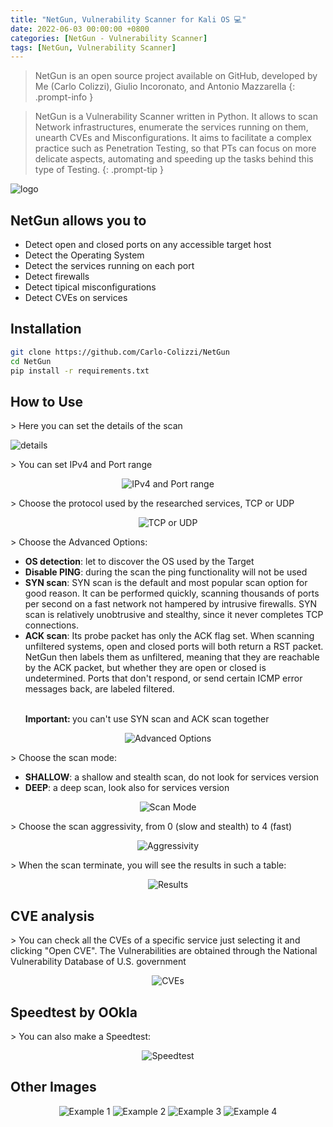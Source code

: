 ```yaml
---
title: "NetGun, Vulnerability Scanner for Kali OS ​💻​"
date: 2022-06-03 00:00:00 +0800
categories: [NetGun - Vulnerability Scanner]
tags: [NetGun, Vulnerability Scanner]
---
```


<style>
    .centered-image {
        text-align: center;
    }
</style>

> NetGun is an open source project available on GitHub, developed by Me (Carlo Colizzi), Giulio Incoronato, and Antonio Mazzarella
{: .prompt-info } 

> NetGun is a Vulnerability Scanner written in Python. It allows to scan Network infrastructures, enumerate the services running on them, unearth CVEs and Misconfigurations. It aims to facilitate a complex practice such as Penetration Testing, so that PTs can focus on more delicate aspects, automating and speeding up the tasks behind this type of Testing.
{: .prompt-tip } 

<img src="https://cdn.discordapp.com/attachments/1051051902529437787/1077697212634636308/NetgunLogo13_Telefono.png" alt="logo">

## NetGun allows you to
<ul>
  <li> Detect open and closed ports on any accessible target host </li>
  <li> Detect the Operating System</li>
  <li> Detect the services running  on each port</li>
  <li> Detect firewalls</li>
  <li> Detect tipical misconfigurations</li>
  <li> Detect CVEs on services</li>
</ul>

## Installation
```bash
git clone https://github.com/Carlo-Colizzi/NetGun
cd NetGun
pip install -r requirements.txt
```

## How to Use
  <p>> Here you can set the details of the scan</p>
<div style="display: block; margin: auto;">
  <img src="https://github.com/Carlo-Colizzi/NetGun/blob/main/source_code/persistence/storage/assets/scan_details.png" alt="details">
</div>
<p>> You can set IPv4 and Port range</p>
<div class="centered-image">
  <img src="https://github.com/Carlo-Colizzi/NetGun/blob/main/source_code/persistence/storage/assets/set_ip_and_ports.png" alt="IPv4 and Port range">
</div>
<p>> Choose the protocol used by the researched services, TCP or UDP</p>
<div class="centered-image">
  <img src="https://github.com/Carlo-Colizzi/NetGun/blob/main/source_code/persistence/storage/assets/protocol.png" alt="TCP or UDP">
</div>
  <p>> Choose the Advanced Options:</p>
  <ul>
    <li><strong>OS detection</strong>: let to discover the OS used by the Target</li>
    <li><strong>Disable PING</strong>: during the scan the ping functionality will not be used</li>
    <li><strong>SYN scan</strong>: SYN scan is the default and most popular scan option for good reason. It can be performed quickly, scanning thousands of ports per second on a fast network not hampered by intrusive firewalls. SYN scan is relatively unobtrusive and stealthy, since it never completes TCP connections.</li>
    <li><strong>ACK scan</strong>:  Its probe packet has only the ACK flag set. When scanning unfiltered systems, open and closed ports will both return a RST packet. NetGun then labels them as unfiltered, meaning that they are reachable by the ACK packet, but whether they are open or closed is undetermined. Ports that don't respond, or send certain ICMP error messages back, are labeled filtered.</li>
    <br>
    <p><strong>Important: </strong>   you can't use SYN scan and ACK scan together</p>
  </ul>

<div class="centered-image">
  <img src="https://github.com/Carlo-Colizzi/NetGun/blob/main/source_code/persistence/storage/assets/advanced_options.png" alt="Advanced Options">
</div>
  <p>> Choose the scan mode:</p>
  <ul>
    <li><strong>SHALLOW</strong>: a shallow and stealth scan, do not look for services version</li>
    <li><strong>DEEP</strong>: a deep scan, look also for services version</li>
  </ul>
<div class="centered-image">
  <img src="https://github.com/Carlo-Colizzi/NetGun/blob/main/source_code/persistence/storage/assets/set_deep_or_shallow.png" alt="Scan Mode">
</div>
<p>> Choose the scan aggressivity, from 0 (slow and stealth) to 4 (fast)</p>
<div class="centered-image">
  <img src="https://github.com/Carlo-Colizzi/NetGun/blob/main/source_code/persistence/storage/assets/scan_aggressivity.png" alt="Aggressivity">
</div>
<p>> When the scan terminate, you will see the results in such a table:</p>
<div class="centered-image">
  <img src="https://github.com/Carlo-Colizzi/NetGun/blob/main/source_code/persistence/storage/assets/scan_result.png" alt="Results">
</div>

## CVE analysis
<p>> You can check all the CVEs of a specific service just selecting it and clicking "Open CVE". The Vulnerabilities are obtained through the National Vulnerability Database of U.S. government</p>
<div class="centered-image">
  <img src="https://github.com/Carlo-Colizzi/NetGun/blob/main/source_code/persistence/storage/assets/search_cve.png" alt="CVEs">
</div>

## Speedtest by OOkla
<p>> You can also make a Speedtest:</p>
<div class="centered-image">
  <img src="https://github.com/Carlo-Colizzi/NetGun/blob/main/source_code/persistence/storage/assets/speedtest.png" alt="Speedtest">
</div>

## Other Images
<div class="centered-image">
  <img src="https://github.com/Carlo-Colizzi/NetGun/blob/main/source_code/persistence/storage/assets/scan_loading.png" alt="Example 1">
  <img src="https://github.com/Carlo-Colizzi/NetGun/blob/main/source_code/persistence/storage/assets/scan_and_cve_view.png" alt="Example 2">
  <img src="https://github.com/Carlo-Colizzi/NetGun/blob/main/source_code/persistence/storage/assets/welcome.png" alt="Example 3">
  <img src="https://github.com/Carlo-Colizzi/NetGun/blob/main/source_code/persistence/storage/assets/scan_view.png" alt="Example 4">
</div>
